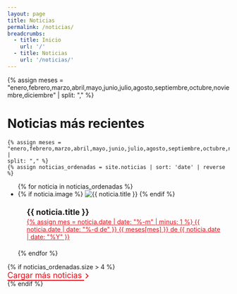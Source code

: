```yaml
---
layout: page
title: Noticias
permalink: /noticias/
breadcrumbs:
  - title: Inicio
    url: '/'
  - title: Noticias
    url: '/noticias/'
---
```


<head>
  <meta charset="UTF-8">
  <meta name="viewport" content="width=device-width, initial-scale=1.0">
  <title>{{ site.title }}</title>
  <link rel="stylesheet" href="{{ '/assets/css/style.css' | prepend: site.baseurl }}">
  <link rel="stylesheet" href="{{ '/assets/css/noticias.css' | prepend: site.baseurl }}">
  <link rel="stylesheet" href="{{ '/assets/css/home.css' | prepend: site.baseurl }}">
</head>
{% assign meses = "enero,febrero,marzo,abril,mayo,junio,julio,agosto,septiembre,octubre,noviembre,diciembre" | split: "," %}

# Noticias más recientes

    {% assign meses = "enero,febrero,marzo,abril,mayo,junio,julio,agosto,septiembre,octubre,noviembre,diciembre" |
    split: "," %}
    {% assign noticias_ordenadas = site.noticias | sort: 'date' | reverse %}

  <ul class="noticia-list">
    {% for noticia in noticias_ordenadas %}
    <li class="noticia-card{% if forloop.index > 4 %} hidden{% endif %}">
      {% if noticia.image %}
      <img src="{{ noticia.image | prepend: site.baseurl }}" alt="{{ noticia.title }}"
        class="noticia-img">
      {% endif %}
      <div style="padding: 20px; display: flex; flex-direction: column; justify-content: space-between; flex: 1;">
        <div style="font-size: 18px; font-weight: 700; line-height: 26px;">
          {{ noticia.title }}
        </div>
        <a href="{{ noticia.url | prepend: site.baseurl }}" style="color: #E00F18; align-self: flex-end;">
          {% assign mes = noticia.date | date: "%-m" | minus: 1 %}
          {{ noticia.date | date: "%-d de" }} {{ meses[mes] }} de {{ noticia.date | date: "%Y" }}
        </a>
      </div>
    </li>
    {% endfor %}
  </ul>
  {% if noticias_ordenadas.size > 4 %}
  <div class="center-title" style="font-size: 18px;">
    <span style="color: #E00F18; border-bottom: 2px solid #E00F18; cursor: pointer">
    Cargar más noticias
    </span>
    <svg width="24" height="24" viewBox="0 0 24 25" fill="none" xmlns="http://www.w3.org/2000/svg" style="margin-bottom: -7px; margin-right: -8px; margin-left: -5px">
      <path d="M12.6 12.5L8 7.9L9.4 6.5L15.4 12.5L9.4 18.5L8 17.1L12.6 12.5Z" fill="#E00F18" />
    </svg>
  </div>
  {% endif %}

  <script src="{{'/assets/js/noticias.js' | prepend: site.baseurl }}"></script>
